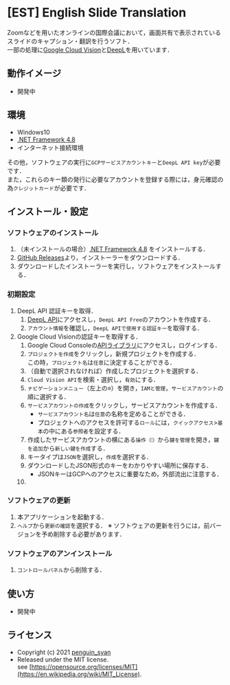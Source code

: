 # [EST] English Slide Translation
Zoomなどを用いたオンラインの国際会議において，画面共有で表示されているスライドのキャプション・翻訳を行うソフト．  
一部の処理に[Google Cloud Vision](https://cloud.google.com/vision/)と[DeepL](https://www.deepl.com/)を用いています．

## 動作イメージ
* 開発中

## 環境
* Windows10
* [.NET Framework 4.8](https://dotnet.microsoft.com/download/dotnet-framework/net48)
* インターネット接続環境

その他，ソフトウェアの実行に`GCPサービスアカウントキー`と`DeepL API key`が必要です．  
また，これらのキー類の発行に必要なアカウントを登録する際には，身元確認の為`クレジットカード`が必要です．  

## インストール・設定
### ソフトウェアのインストール
1. （未インストールの場合）[.NET Framework 4.8](https://dotnet.microsoft.com/download/dotnet-framework/net48) をインストールする．
1. [GitHub Releases](https://github.com/penguin-syan/English_slide_translation/releases)より，インストーラーをダウンロードする．
1. ダウンロードしたインストーラーを実行し，ソフトウェアをインストールする．

### 初期設定
1. DeepL API 認証キーを取得．
   1. [DeepL API](https://www.deepl.com/pro-api)にアクセスし，`DeepL API Free`のアカウントを作成する．
   1. `アカウント情報`を確認し，`DeepL APIで使用する認証キー`を取得する．
1. Google Cloud Visionの認証キーを取得する．
   1. Google Cloud Consoleの[APIライブラリ](https://console.cloud.google.com/project/_/apis/library)にアクセスし，ログインする．
   1. `プロジェクトを作成`をクリックし，新規プロジェクトを作成する．  
   この時，`プロジェクト名`は`任意`に決定することができる．
   1. （自動で選択されなければ）作成したプロジェクトを選択する．
   1. `Cloud Vision API`を検索・選択し，`有効`にする．
   1. `ナビゲーションメニュー`（左上の≡）を開き，`IAMと管理`，`サービスアカウント`の順に選択する．
   1. `サービスアカウントの作成`をクリックし，サービスアカウントを作成する．
      * `サービスアカウント名`は`任意`の名称を定めることができる．
      * プロジェクトへのアクセスを許可する`ロール`には，`クイックアクセス`>`基本`の中にある`参照者`を設定する．
   1. 作成したサービスアカウントの横にある`操作（⁝）`から`鍵を管理`を開き，`鍵を追加`から`新しい鍵を作成`する．
   1. キータイプは`JSON`を選択し，`作成`を選択する．
   1. ダウンロードしたJSON形式のキーをわかりやすい場所に保存する．
      * JSONキーはGCPへのアクセスに重要なため，外部流出に注意する．
   1. 

### ソフトウェアの更新
1. 本アプリケーションを起動する．
1. `ヘルプ`から`更新の確認`を選択する．
※ ソフトウェアの更新を行うには，前バージョンを予め削除する必要があります．

### ソフトウェアのアンインストール
1. `コントロールパネル`から削除する．

## 使い方
* 開発中

## ライセンス
* Copyright (c) 2021 [penguin_syan](https://github.com/penguin-syan)  
* Released under the MIT license.  
see [https://opensource.org/licenses/MIT](https://en.wikipedia.org/wiki/MIT_License).
